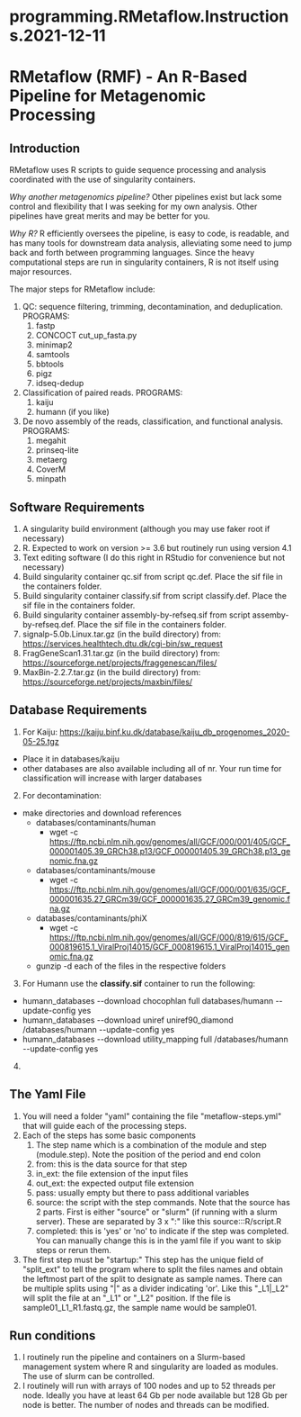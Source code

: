 # programming.RMetaflow.Instructions.2021-12-11


# RMetaflow (RMF) - An R-Based Pipeline for Metagenomic Processing 

## Introduction 
RMetaflow uses R scripts to guide sequence processing and analysis coordinated with the use of singularity containers.

*Why another metagenomics pipeline?* Other pipelines exist but lack some control and flexibility that I was seeking for my own analysis. Other pipelines have great merits and may be better for you.

*Why R?* R efficiently oversees the pipeline, is easy to code, is readable, and has many tools for downstream data analysis, alleviating some need to jump back and forth between programming languages.  Since the heavy computational steps are run in singularity containers, R is not itself using major resources. 

The major steps for RMetaflow include:
1. QC: sequence filtering, trimming, decontamination, and deduplication. 
   PROGRAMS: 
   1. fastp
   2. CONCOCT cut_up_fasta.py 
   3. minimap2 
   4. samtools 
   5. bbtools 
   6. pigz
   7. idseq-dedup 
2. Classification of paired reads. 
   PROGRAMS: 
   1. kaiju
   2. humann (if you like)
3. De novo assembly of the reads, classification, and functional analysis.
    PROGRAMS: 
    1. megahit  
    2. prinseq-lite 
    3. metaerg 
    4. CoverM 
    5. minpath 
   
## Software Requirements
1. A singularity build environment (although you may use faker root if necessary)
2. R. Expected to work on version >= 3.6  but routinely run using version 4.1
3. Text editing software (I do this right in RStudio for convenience but not necessary)
4. Build singularity container qc.sif from script qc.def. Place the sif file in the containers folder.
5. Build singularity container classify.sif from script classify.def. Place the sif file in the containers folder.
6. Build singularity container assembly-by-refseq.sif from script assemby-by-refseq.def. Place the sif file in the containers folder.
7. signalp-5.0b.Linux.tar.gz (in the build directory) from: https://services.healthtech.dtu.dk/cgi-bin/sw_request
8. FragGeneScan1.31.tar.gz (in the build directory) from: https://sourceforge.net/projects/fraggenescan/files/
9. MaxBin-2.2.7.tar.gz (in the build directory) from: https://sourceforge.net/projects/maxbin/files/

## Database Requirements
1. For Kaiju: 
https://kaiju.binf.ku.dk/database/kaiju_db_progenomes_2020-05-25.tgz
* Place it in databases/kaiju  
* other databases are also available including all of nr. Your run time for classification will increase with larger databases 
2. For decontamination:
* make directories and download references
  * databases/contaminants/human 
    * wget -c https://ftp.ncbi.nlm.nih.gov/genomes/all/GCF/000/001/405/GCF_000001405.39_GRCh38.p13/GCF_000001405.39_GRCh38.p13_genomic.fna.gz
  * databases/contaminants/mouse  
    * wget -c https://ftp.ncbi.nlm.nih.gov/genomes/all/GCF/000/001/635/GCF_000001635.27_GRCm39/GCF_000001635.27_GRCm39_genomic.fna.gz
  * databases/contaminants/phiX 
    * wget -c https://ftp.ncbi.nlm.nih.gov/genomes/all/GCF/000/819/615/GCF_000819615.1_ViralProj14015/GCF_000819615.1_ViralProj14015_genomic.fna.gz
  * gunzip -d each of the files in the respective folders
3. For Humann use the **classify.sif** container to run the following:
* humann_databases --download chocophlan full databases/humann --update-config yes
* humann_databases --download uniref uniref90_diamond /databases/humann --update-config yes
* humann_databases --download utility_mapping full /databases/humann --update-config yes
4. 

## The Yaml File 
1. You will need a folder "yaml" containing the file "metaflow-steps.yml" that will guide each of the processing steps.
2. Each of the steps has some basic components 
   1. The step name which is a combination of the module and step (module.step). Note the position of the period and end colon 
   2. from: this is the data source for that step
   3. in_ext: the file extension of the input files 
   4. out_ext: the expected output file extension 
   5. pass: usually empty but there to pass additional variables
   6. source: the script with the step commands. Note that the source has 2 parts.  First is either "source" or "slurm" (if running with a slurm server). These are separated by 3 x ":" like this source:::R/script.R 
   7. completed: this is 'yes' or 'no' to indicate if the step was completed. You can manually change this is in the yaml file if you want to skip steps or rerun them.
3. The first step must be "startup:" This step has the unique field of "split_ext" to tell the program where to split the files names and obtain the leftmost part of the split to designate as sample names.  There can be multiple splits using "|" as a divider indicating 'or'.  Like this "_L1|_L2" will split the file at an "_L1" or "_L2" position. If the file is sample01_L1_R1.fastq.gz, the sample name would be sample01. 

## Run conditions
1. I routinely run the pipeline and containers on a Slurm-based management system where R and singularity are loaded as modules. The use of slurm can be controlled. 
2. I routinely will run with arrays of 100 nodes and up to 52 threads per node. Ideally you have at least 64 Gb per node available but 128 Gb per node is better. The number of nodes and threads can be modified.
